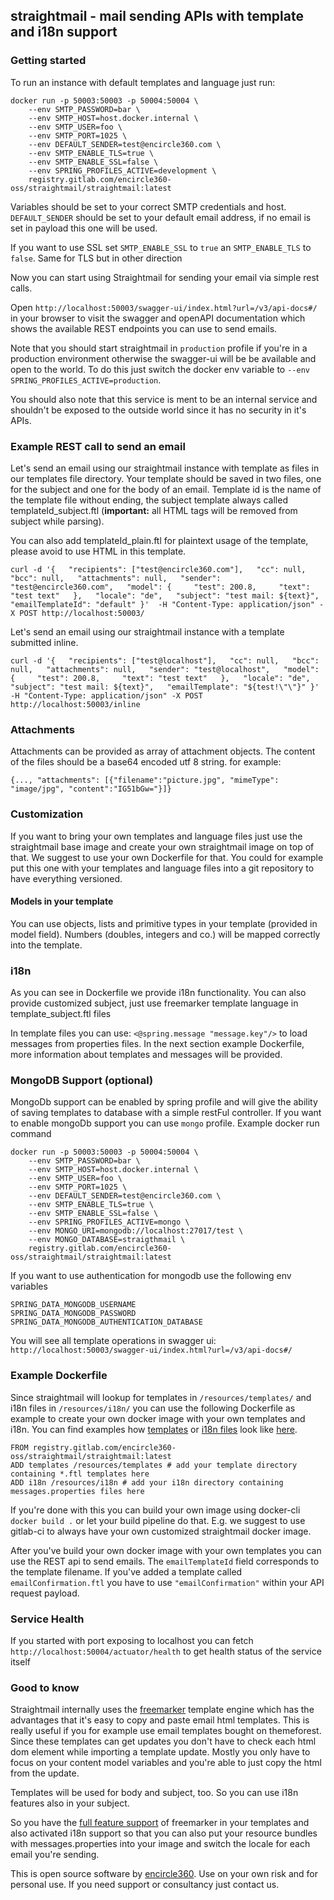 ## straightmail - mail sending APIs with template and i18n support

### Getting started
To run an instance with default templates and language just run:
```
docker run -p 50003:50003 -p 50004:50004 \
    --env SMTP_PASSWORD=bar \
    --env SMTP_HOST=host.docker.internal \
    --env SMTP_USER=foo \
    --env SMTP_PORT=1025 \
    --env DEFAULT_SENDER=test@encircle360.com \
    --env SMTP_ENABLE_TLS=true \
    --env SMTP_ENABLE_SSL=false \
    --env SPRING_PROFILES_ACTIVE=development \
    registry.gitlab.com/encircle360-oss/straightmail/straightmail:latest
```
Variables should be set to your correct SMTP credentials and host. `DEFAULT_SENDER` should be set to your default email address, if no email is set in payload this one will be used.

If you want to use SSL set `SMTP_ENABLE_SSL` to `true` an `SMTP_ENABLE_TLS` to `false`. Same for TLS but in other direction

Now you can start using Straightmail for sending your email via simple rest calls.

Open `http://localhost:50003/swagger-ui/index.html?url=/v3/api-docs#/` in your browser to visit the swagger and openAPI documentation which shows the available REST endpoints you can use to send emails.

Note that you should start straightmail in `production` profile if you're in a production environment otherwise the swagger-ui will be be available and open to the world.
To do this just switch the docker env variable to `--env SPRING_PROFILES_ACTIVE=production`.

You should also note that this service is ment to be an internal service and shouldn't be exposed to the outside world since it has no security in it's APIs.

### Example REST call to send an email
Let's send an email using our straightmail instance with template as files in our templates file directory. 
Your template should be saved in two files, one for the subject and one for
the body of an email. Template id is the name of the template file without ending, the subject template always 
called templateId_subject.ftl (**important:** all HTML tags will be removed from subject while parsing).

You can also add templateId_plain.ftl for plaintext usage of the template, please avoid to use HTML in this template. 
```
curl -d '{   "recipients": ["test@encircle360.com"],   "cc": null,   "bcc": null,   "attachments": null,   "sender": "test@encircle360.com",   "model": {     "test": 200.8,     "text": "test text"   },   "locale": "de",   "subject": "test mail: ${text}",   "emailTemplateId": "default" }'  -H "Content-Type: application/json" -X POST http://localhost:50003/
```

Let's send an email using our straightmail instance with a template submitted inline.
```
curl -d '{   "recipients": ["test@localhost"],   "cc": null,   "bcc": null,   "attachments": null,   "sender": "test@localhost",   "model": {     "test": 200.8,     "text": "test text"   },   "locale": "de",   "subject": "test mail: ${text}",   "emailTemplate": "${test!\"\"}" }' -H "Content-Type: application/json" -X POST http://localhost:50003/inline
```

### Attachments
Attachments can be provided as array of attachment objects. The content of the files should be a base64 encoded utf 8 string. for example:

```
{..., "attachments": [{"filename":"picture.jpg", "mimeType": "image/jpg", "content":"IG51bGw="}]}
```

### Customization
If you want to bring your own templates and language files just use the straightmail base image and create your own straightmail image on top of that.
We suggest to use your own Dockerfile for that. You could for example put this one with your templates and language files into a git repository to have everything versioned.

#### Models in your template

You can use objects, lists and primitive types in your template (provided in model field). Numbers (doubles, integers and co.) will be mapped correctly into the template.  

### i18n

As you can see in Dockerfile we provide i18n functionality. You can also provide customized subject, just use freemarker template language in template_subject.ftl files 

In template files you can use:
```<@spring.message "message.key"/>``` to load messages from properties files. In the next section example Dockerfile, more information about templates and messages will be provided. 

### MongoDB Support (optional)

MongoDb support can be enabled by spring profile and will give the ability of saving templates to database with a simple restFul controller. If you want to enable mongoDb support you can use ```mongo``` profile. Example docker run command

```
docker run -p 50003:50003 -p 50004:50004 \
    --env SMTP_PASSWORD=bar \
    --env SMTP_HOST=host.docker.internal \
    --env SMTP_USER=foo \
    --env SMTP_PORT=1025 \
    --env DEFAULT_SENDER=test@encircle360.com \
    --env SMTP_ENABLE_TLS=true \
    --env SMTP_ENABLE_SSL=false \
    --env SPRING_PROFILES_ACTIVE=mongo \
    --env MONGO_URI=mongodb://localhost:27017/test \
    --env MONGO_DATABASE=straigthmail \
    registry.gitlab.com/encircle360-oss/straightmail/straightmail:latest
```

If you want to use authentication for mongodb use the following env variables 

```
SPRING_DATA_MONGODB_USERNAME
SPRING_DATA_MONGODB_PASSWORD
SPRING_DATA_MONGODB_AUTHENTICATION_DATABASE
```

You will see all template operations in swagger ui:
`http://localhost:50003/swagger-ui/index.html?url=/v3/api-docs#/`


### Example Dockerfile

Since straightmail will lookup for templates in `/resources/templates/` and i18n files in `/resources/i18n/` you can use the following Dockerfile as example to create your own docker image with your own templates and i18n.
You can find examples how [templates](src/main/resources/templates) or [i18n files](src/main/resources/i18n) look like [here](src/main/resources).
```
FROM registry.gitlab.com/encircle360-oss/straightmail/straightmail:latest
ADD templates /resources/templates # add your template directory containing *.ftl templates here
ADD i18n /resources/i18n # add your i18n directory containing messages.properties files here
```

If you're done with this you can build your own image using docker-cli `docker build .` or let your build pipeline do that.
E.g. we suggest to use gitlab-ci to always have your own customized straightmail docker image.

After you've build your own docker image with your own templates you can use the REST api to send emails.
The `emailTemplateId` field corresponds to the template filename. If you've added a template called `emailConfirmation.ftl` you have to use 
`"emailConfirmation"`
within your API request payload.

### Service Health

If you started with port exposing to localhost you can fetch `http://localhost:50004/actuator/health` to get health status of the service itself 

### Good to know 
Straightmail internally uses the [freemarker](https://freemarker.apache.org/) template engine which has the advantages that it's easy to copy and paste email html templates.
This is really useful if you for example use email templates bought on themeforest. Since these templates can get updates you don't have to check each html dom element while importing a template update.
Mostly you only have to focus on your content model variables and you're able to just copy the html from the update. 

Templates will be used for body and subject, too. So you can use i18n features also in your subject. 

So you have the [full feature support](https://freemarker.apache.org/docs/ref.html) of freemarker in your templates and also activated i18n support so that you can also put your resource bundles with messages.properties into your image and switch the locale for each email you're sending.

This is open source software by [encircle360](https://encircle360.com).
Use on your own risk and for personal use. If you need support or consultancy just contact us.

